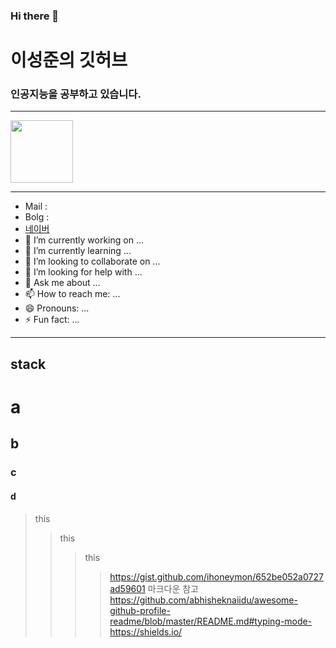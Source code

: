 ### Hi there 👋

# 이성준의 깃허브
### 인공지능을 공부하고 있습니다.
***
<img src="https://www.kaggle.com/static/images/site-logo.svg" width="100"></img>

***
- Mail : 
- Bolg : 
- [네이버](www.naver.com)
- 🔭 I’m currently working on ...
- 🌱 I’m currently learning ...
- 👯 I’m looking to collaborate on ...
- 🤔 I’m looking for help with ...
- 💬 Ask me about ...
- 📫 How to reach me: ...
- 😄 Pronouns: ...
- ⚡ Fun fact: ...
***


stack
----------

# a
## b
### c
#### d

> this
> > this
> > > this
> > > > https://gist.github.com/ihoneymon/652be052a0727ad59601 마크다운 참고
> > > > https://github.com/abhisheknaiidu/awesome-github-profile-readme/blob/master/README.md#typing-mode-
> > > > https://shields.io/

<!--
**YIsungjoon/YIsungjoon** is a ✨ _special_ ✨ repository because its `README.md` (this file) appears on your GitHub profile.

Here are some ideas to get you started:

- 🔭 I’m currently working on ...
- 🌱 I’m currently learning ...
- 👯 I’m looking to collaborate on ...
- 🤔 I’m looking for help with ...
- 💬 Ask me about ...
- 📫 How to reach me: ...
- 😄 Pronouns: ...
- ⚡ Fun fact: ...
-->
